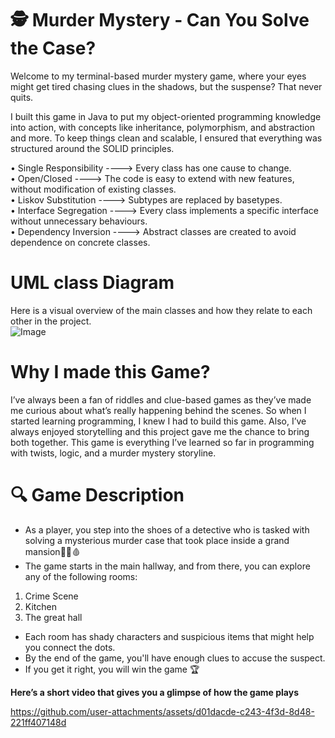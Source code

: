 # 🕵️ Murder Mystery - Can You Solve the Case?
Welcome to my terminal-based murder mystery game, where your eyes might get tired chasing clues in the shadows, but the suspense? That never quits.

I built this game in Java to put my object-oriented programming knowledge into action, with concepts like inheritance, polymorphism, and abstraction and more. To keep things clean and scalable, I ensured that everything was structured around the SOLID principles.  

• Single Responsibility ----> Every class has one cause to change.  
• Open/Closed           ---->  The code is easy to extend with new features, without modification of existing classes.  
• Liskov Substitution   ----> Subtypes are replaced by basetypes.   
• Interface Segregation ---->  Every class implements a specific interface without unnecessary behaviours.   
• Dependency Inversion  ---->  Abstract classes are created to avoid dependence on concrete classes.    

# UML class Diagram 
Here is a visual overview of the main classes and how they relate to each other in the project.  
![Image](https://github.com/user-attachments/assets/1dac8bdf-e658-456d-8a05-ddba36c7ba3f)

# Why I made this Game? 
I’ve always been a fan of riddles and clue-based games as they’ve made me curious about what’s really happening behind the scenes. So when I started learning programming, I knew I had to build this game. Also, I’ve  always enjoyed storytelling and this project gave me the chance to bring both together. This game is everything I’ve learned so far in programming with twists, logic, and a murder mystery storyline.

# 🔍 Game Description
- As a player, you step into the shoes of a detective who is tasked with solving a mysterious murder case that took place inside a grand mansion🏰🔪🩸  
- The game starts in the main hallway, and from there, you can explore any of the following rooms:  
1. Crime Scene
2. Kitchen
3. The great hall


- Each room has shady characters and suspicious items that might help you connect the dots.
- By the end of the game, you'll have enough clues to accuse the suspect.
- If you get it right, you will win the game 🏆


**Here’s a short video that gives you a glimpse of how the game plays**  


  https://github.com/user-attachments/assets/d01dacde-c243-4f3d-8d48-221ff407148d


